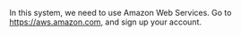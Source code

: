 In this system, we need to use Amazon Web Services. Go to https://aws.amazon.com, and sign up your account.
  
